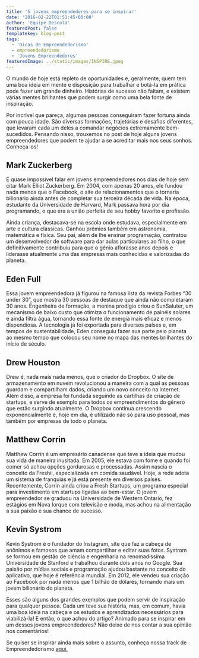 ```yaml
---
title: '5 jovens empreendedores para se inspirar'
date: '2016-02-22T01:51:45+00:00'
author: 'Equipe Descola'
featuredPost: false
templatekey: blog-post
tags:
  - 'Dicas de Empreendedorismo'
  - empreendedorismo
  - 'Jovens Empreendedores'
featuredImage: ../static/images/INSPIRE.jpeg
---
```


O mundo de hoje está repleto de oportunidades e, geralmente, quem tem uma boa ideia em mente e disposição para trabalhar e botá-la em prática pode fazer um grande dinheiro. Histórias de sucesso não faltam, e existem várias mentes brilhantes que podem surgir como uma bela fonte de inspiração.

Por incrível que pareça, algumas pessoas conseguiram fazer fortuna ainda com pouca idade. São diversas formações, trajetórias e desafios diferentes, que levaram cada um deles a comandar negócios extremamente bem-sucedidos. Pensando nisso, trouxemos no post de hoje alguns jovens empreendedores que podem te ajudar a se acreditar mais nos seus sonhos. Conheça-os!

## Mark Zuckerberg

É quase impossível falar em jovens empreendedores nos dias de hoje sem citar Mark Elliot Zuckerberg. Em 2004, com apenas 20 anos, ele fundou nada menos que o Facebook, o site de relacionamentos que o tornaria bilionário ainda antes de completar sua terceira década de vida. Na época, estudante da Universidade de Harvard, Mark passava hora por dia programando, o que era a união perfeita de seu hobby favorito e profissão.

Ainda criança, destacava-se na escola onde estudava, especialmente em arte e cultura clássicas. Ganhou prêmios também em astronomia, matemática e física. Seu pai, além de lhe ensinar programação, contratou um desenvolvedor de software para dar aulas particulares ao filho, o que definitivamente contribuiu para que o gênio aflorasse anos depois e liderasse atualmente uma das empresas mais conhecidas e valorizadas do planeta.

## Eden Full

Essa jovem empreendedora já figurou na famosa lista da revista Forbes “30 under 30”, que mostra 30 pessoas de destaque que ainda não completaram 30 anos. Engenheira de formação, a menina prodígio criou o SunSaluter, um mecanismo de baixo custo que otimiza o funcionamento de painéis solares e ainda filtra água, tornando essa fonte de energia mais eficaz e menos dispendiosa. A tecnologia já foi exportada para diversos países e, em tempos de sustentabilidade, Eden conseguiu fazer sua parte pelo planeta ao mesmo tempo que colocou seu nome no mapa das mentes brilhantes do início de século.

## Drew Houston

Drew é, nada mais nada menos, que o criador do Dropbox. O site de armazenamento em nuvem revolucionou a maneira com a qual as pessoas guardam e compartilham dados, criando um novo conceito na internet. Além disso, a empresa foi fundada seguindo as cartilhas de criação de startups, e serve de exemplo para todos os empreendimentos do gênero que estão surgindo atualmente. O Dropbox continua crescendo exponencialmente e, hoje em dia, é utilizado não só para uso pessoal, mas também por empresas de todo o planeta.

## Matthew Corrin

Matthew Corrin é um empresário canadense que teve a ideia que mudou sua vida de maneira inusitada. Em 2005, ele estava com fome e quando foi comer só achou opções gordurosas e processadas. Assim nascia o conceito da Freshii, especializada em comida saudável. Hoje, a rede adota um sistema de franquias e já está presente em diversos países. Recentemente, Corrin ainda criou a Fresh Startups, um programa especial para investimento em startups ligadas ao bem-estar. O jovem empreendedor se graduou na Universidade de Western Ontario, fez estágios em Nova Iorque com televisão e moda, mas achou na alimentação a sua paixão e sua chance de sucesso.

## Kevin Systrom

Kevin Systrom é o fundador do Instagram, site que faz a cabeça de anônimos e famosos que amam compartilhar e editar suas fotos. Systrom se formou em gestão de ciência e engenharia na renomadíssima Universidade de Stanford e trabalhou durante dois anos no Google. Sua paixão por mídias sociais e programação ajudou bastante no conceito do aplicativo, que hoje é referência mundial. Em 2012, ele vendeu sua criação ao Facebook por nada menos que 1 bilhão de dólares, tornando mais um jovem bilionário do planeta.

Esses são alguns dos grandes exemplos que podem servir de inspiração para qualquer pessoa. Cada um teve sua história, mas, em comum, havia uma boa ideia na cabeça e os estudos e aprendizados necessários para viabilizá-la! E então, o que achou do artigo? Animado para se inspirar em um desses jovens empreendedores? Não deixe de nos contar a sua opinião nos comentários!

Se quiser se inspirar ainda mais sobre o assunto, conheça nossa track de Empreendedorismo [aqui.](http://descola.org/track/2/empreendedorismo)
